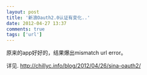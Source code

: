 ```yaml
---
layout: post
title: '新浪Oauth2.0认证有变化..'
date: 2012-04-27 13:37
comments: true
tags: ['url']
---
```


原来的app好好的，结果爆出mismatch url error。

详见. [ http://chillyc.info/blog/2012/04/26/sina-oauth2/
](http://chillyc.info/blog/2012/04/26/sina-oauth2/)  

